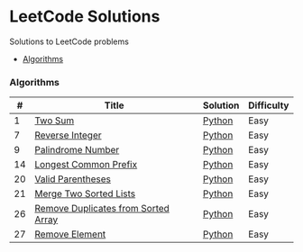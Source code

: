 # LeetCode Solutions
Solutions to LeetCode problems

* [Algorithms](#algorithms)

### Algorithms

| # | Title | Solution | Difficulty |
|---|-------|----------|------------|
|1|[Two Sum](https://leetcode.com/problems/two-sum)|[Python](algorithms/python/two_sum.py)|Easy|
|7|[Reverse Integer](https://leetcode.com/problems/reverse-integer)|[Python](algorithms/python/reverse_integer.py)|Easy|
|9|[Palindrome Number](https://leetcode.com/problems/palindrome-number)|[Python](algorithms/python/palindrome_number.py)|Easy|
|14|[Longest Common Prefix](https://leetcode.com/problems/longest-common-prefix)|[Python](algorithms/python/longest_common_prefix.py)|Easy|
|20|[Valid Parentheses](https://leetcode.com/problems/valid-parentheses/)|[Python](algorithms/python/valid_parentheses.py)|Easy|
|21|[Merge Two Sorted Lists](https://leetcode.com/problems/merge-two-sorted-lists/)|[Python](algorithms/python/merge_two_sorted_lists.py)|Easy|
|26|[Remove Duplicates from Sorted Array](https://leetcode.com/problems/remove-duplicates-from-sorted-array/)|[Python](algorithms/python/remove_duplicates_from_sorted_array.py)|Easy|
|27|[Remove Element](https://leetcode.com/problems/remove-element/)|[Python](algorithms/python/remove_element.py)|Easy|